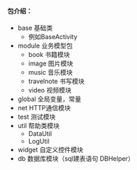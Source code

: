 #### 包介绍：
- base 基础类 
    - 例如BaseActivity
- module 业务模型包
    - book 书籍模块
    - image 图片模块
    - music 音乐模块
    - travelnote 书写模块
    - video 视频模块
- global 全局变量，常量
- net HTTP通信模块
- test 测试模块
- util 帮助类模块
    - DataUtil
    - LogUtil
- widget 自定义控件模块
- db  数据库模块（sql建表语句 DBHelper）
